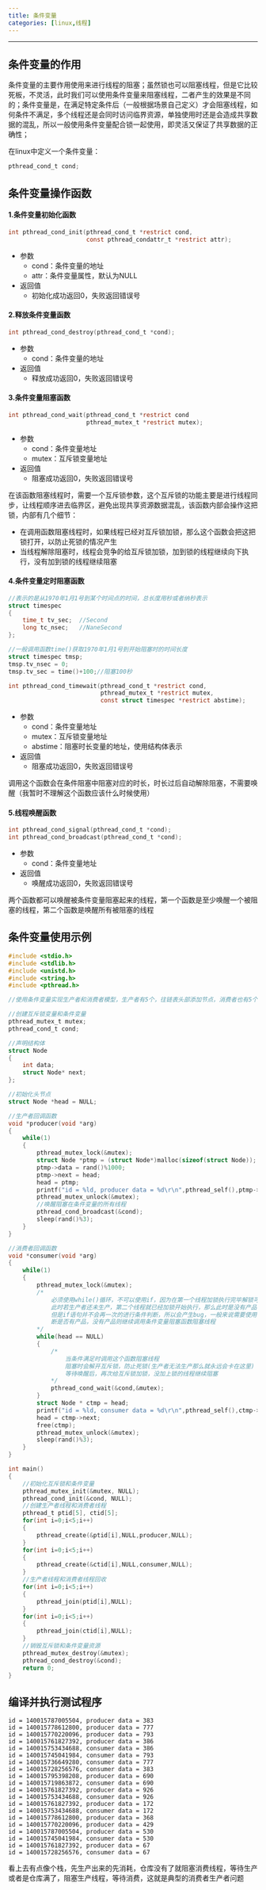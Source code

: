```yaml
---
title: 条件变量
categories: [linux,线程]
---
```


----

## 条件变量的作用

条件变量的主要作用使用来进行线程的阻塞；虽然锁也可以阻塞线程，但是它比较死板，不灵活，此时我们可以使用条件变量来阻塞线程，二者产生的效果是不同的；条件变量是，在满足特定条件后（一般根据场景自己定义）才会阻塞线程，如何条件不满足，多个线程还是会同时访问临界资源，单独使用时还是会造成共享数据的混乱，所以一般使用条件变量配合锁一起使用，即灵活又保证了共享数据的正确性；

在linux中定义一个条件变量：

~~~c
pthread_cond_t cond;
~~~

## 条件变量操作函数

#### 1.条件变量初始化函数

~~~c
int pthread_cond_init(pthread_cond_t *restrict cond,
                      const pthread_condattr_t *restrict attr);
~~~

-   参数
    -   cond：条件变量的地址
    -   attr：条件变量属性，默认为NULL
-   返回值
    -   初始化成功返回0，失败返回错误号

#### 2.释放条件变量函数

~~~c
int pthread_cond_destroy(pthread_cond_t *cond);
~~~

-   参数
    -   cond：条件变量的地址
-   返回值
    -   释放成功返回0，失败返回错误号

#### 3.条件变量阻塞函数

~~~c
int pthread_cond_wait(pthread_cond_t *restrict cond
                      pthread_mutex_t *restrict mutex);
~~~

-   参数
    -   cond：条件变量地址
    -   mutex：互斥锁变量地址
-   返回值
    -   阻塞成功返回0，失败返回错误号

在该函数阻塞线程时，需要一个互斥锁参数，这个互斥锁的功能主要是进行线程同步，让线程顺序进去临界区，避免出现共享资源数据混乱，该函数内部会操作这把锁，内部有几个细节：

-   在调用函数阻塞线程时，如果线程已经对互斥锁加锁，那么这个函数会把这把锁打开，以防止死锁的情况产生
-   当线程解除阻塞时，线程会竞争的给互斥锁加锁，加到锁的线程继续向下执行，没有加到锁的线程继续阻塞

#### 4.条件变量定时阻塞函数

~~~c
//表示的是从1970年1月1号到某个时间点的时间，总长度用秒或者纳秒表示
struct timespec
{
    time_t tv_sec;	//Second
    long tc_nsec;	//NaneSecond
};

//一般调用函数time()获取1970年1月1号到开始阻塞时的时间长度
struct timespec tmsp;
tmsp.tv_nsec = 0;
tmsp.tv_sec = time()+100;//阻塞100秒

int pthread_cond_timewait(pthread_cond_t *restrict cond,
                          pthread_mutex_t *restrict mutex,
                          const struct timespec *restrict abstime);
~~~

-   参数
    -   cond：条件变量地址
    -   mutex：互斥锁变量地址
    -   abstime：阻塞时长变量的地址，使用结构体表示
-   返回值
    -   阻塞成功返回0，失败返回错误号

调用这个函数会在条件阻塞中阻塞对应的时长，时长过后自动解除阻塞，不需要唤醒（我暂时不理解这个函数应该什么时候使用）

#### 5.线程唤醒函数

~~~c
int pthread_cond_signal(pthread_cond_t *cond);
int pthread_cond_broadcast(pthread_cond_t *cond);
~~~

-   参数
    -   cond：条件变量地址
-   返回值
    -   唤醒成功返回0，失败返回错误号

两个函数都可以唤醒被条件变量阻塞起来的线程，第一个函数是至少唤醒一个被阻塞的线程，第二个函数是唤醒所有被阻塞的线程

## 条件变量使用示例

~~~c
#include <stdio.h>
#include <stdlib.h>
#include <unistd.h>
#include <string.h>
#include <pthread.h>

//使用条件变量实现生产者和消费者模型，生产者有5个，往链表头部添加节点，消费者也有5个，删除链表头部的节点

//创建互斥锁变量和条件变量
pthread_mutex_t mutex;
pthread_cond_t cond;

//声明结构体
struct Node
{
	int data;
	struct Node* next;
};

//初始化头节点
struct Node *head = NULL;

//生产者回调函数
void *producer(void *arg)
{
    while(1)
    {
        pthread_mutex_lock(&mutex);
        struct Node *ptmp = (struct Node*)malloc(sizeof(struct Node));
        ptmp->data = rand()%1000;
        ptmp->next = head;
        head = ptmp;
        printf("id = %ld, producer data = %d\r\n",pthread_self(),ptmp->data);
        pthread_mutex_unlock(&mutex);
        //唤醒阻塞在条件变量的所有线程
        pthread_cond_broadcast(&cond);
        sleep(rand()%3);	
    }
}

//消费者回调函数
void *consumer(void *arg)
{
    while(1)
    {
        pthread_mutex_lock(&mutex);
        /*
            必须使用while()循环，不可以使用if，因为在第一个线程加锁执行完毕解锁可能没问题，
            此时若生产者还未生产，第二个线程就已经加锁开始执行，那么此时是没有产品可以消耗的，
            但是if语句并不会再一次的进行条件判断，所以会产生bug，一般来说需要使用循环再次判
            断是否有产品，没有产品则继续调用条件变量阻塞函数阻塞线程
        */
        while(head == NULL)
        {
            /*
                当条件满足时调用这个函数阻塞线程
                阻塞时会解开互斥锁，防止死锁(生产者无法生产那么就永远会卡在这里)
                等待唤醒后，再次给互斥锁加锁，没加上锁的线程继续阻塞
            */
            pthread_cond_wait(&cond,&mutex);
        }
        struct Node * ctmp = head;
        printf("id = %ld, consumer data = %d\r\n",pthread_self(),ctmp->data);
        head = ctmp->next;
        free(ctmp);
        pthread_mutex_unlock(&mutex);
        sleep(rand()%3);
    }
}

int main()
{
    //初始化互斥锁和条件变量
    pthread_mutex_init(&mutex, NULL);
    pthread_cond_init(&cond, NULL);
    //创建生产者线程和消费者线程
    pthread_t ptid[5], ctid[5];
    for(int i=0;i<5;i++)
    {
        pthread_create(&ptid[i],NULL,producer,NULL);
    }
    for(int i=0;i<5;i++)
    {
        pthread_create(&ctid[i],NULL,consumer,NULL);
    }
    //生产者线程和消费者线程回收
    for(int i=0;i<5;i++)
    {
        pthread_join(ptid[i],NULL);
    }
    for(int i=0;i<5;i++)
    {
        pthread_join(ctid[i],NULL);
    }
    //销毁互斥锁和条件变量资源
    pthread_mutex_destroy(&mutex);
    pthread_cond_destroy(&cond);
    return 0;
}
~~~

## 编译并执行测试程序

~~~shell
id = 140015787005504, producer data = 383
id = 140015778612800, producer data = 777
id = 140015770220096, producer data = 793
id = 140015761827392, producer data = 386
id = 140015753434688, consumer data = 386
id = 140015745041984, consumer data = 793
id = 140015736649280, consumer data = 777
id = 140015728256576, consumer data = 383
id = 140015795398208, producer data = 690
id = 140015719863872, consumer data = 690
id = 140015761827392, producer data = 926
id = 140015753434688, consumer data = 926
id = 140015761827392, producer data = 172
id = 140015753434688, consumer data = 172
id = 140015778612800, producer data = 368
id = 140015770220096, producer data = 429
id = 140015787005504, producer data = 530
id = 140015745041984, consumer data = 530
id = 140015761827392, producer data = 67
id = 140015728256576, consumer data = 67
~~~

看上去有点像个栈，先生产出来的先消耗，仓库没有了就阻塞消费线程，等待生产或者是仓库满了，阻塞生产线程，等待消费，这就是典型的消费者生产者问题
